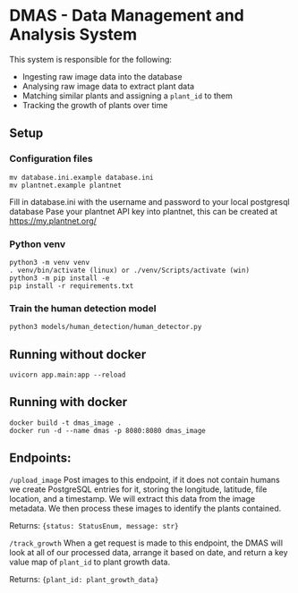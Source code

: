 # DMAS - Data Management and Analysis System

This system is responsible for the following:
* Ingesting raw image data into the database
* Analysing raw image data to extract plant data
* Matching similar plants and assigning a `plant_id` to them
* Tracking the growth of plants over time

## Setup
### Configuration files
```
mv database.ini.example database.ini
mv plantnet.example plantnet
```
Fill in database.ini with the username and password to your local postgresql database
Pase your plantnet API key into plantnet, this can be created at https://my.plantnet.org/

### Python venv
```
python3 -m venv venv
. venv/bin/activate (linux) or ./venv/Scripts/activate (win)
python3 -m pip install -e
pip install -r requirements.txt
```

### Train the human detection model
```
python3 models/human_detection/human_detector.py
```

## Running without docker
```
uvicorn app.main:app --reload
```

## Running with docker
```
docker build -t dmas_image .
docker run -d --name dmas -p 8080:8080 dmas_image
```

## Endpoints:

`/upload_image`
Post images to this endpoint, if it does not contain humans we create PostgreSQL entries for it, storing the longitude, latitude, file location, and a timestamp.
We will extract this data from the image metadata.
We then process these images to identify the plants contained.

Returns: `{status: StatusEnum, message: str}`

`/track_growth`
When a get request is made to this endpoint, the DMAS will look at all of our processed data, arrange it based on date, and return a key value map of `plant_id` to plant growth data.

Returns: `{plant_id: plant_growth_data}`